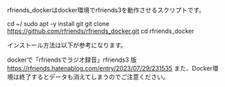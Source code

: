 rfriends_dockerはdocker環境でrfriends3を動作させるスクリプトです。

cd ~/
sudo apt -y install git
git clone https://github.com/rfriends/rfriends_docker.git
cd rfriends_docker

インストール方法は以下が参考になります。

dockerで「rfriendsでラジオ録音」rfriends3 版
https://rfriends.hatenablog.com/entry/2023/07/29/231535
また、Docker環境は終了するとデータも消えてしまうのでご注意ください。
